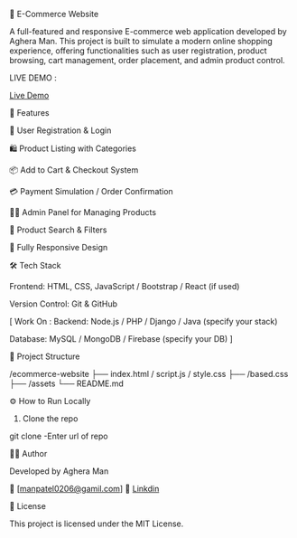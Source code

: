 🛒 E-Commerce Website

A full-featured and responsive E-commerce web application developed by Aghera Man. This project is built to simulate a modern online shopping experience, offering functionalities such as user registration, product browsing, cart management, order placement, and admin product control.


LIVE DEMO :

[Live Demo](https://managhera.github.io/E-commerce-Website/)



🚀 Features

🔐 User Registration & Login

🛍️ Product Listing with Categories

📦 Add to Cart & Checkout System

💳 Payment Simulation / Order Confirmation

🧑‍💻 Admin Panel for Managing Products

🔎 Product Search & Filters

📱 Fully Responsive Design




🛠️ Tech Stack

Frontend: HTML, CSS, JavaScript / Bootstrap / React (if used)

Version Control: Git & GitHub


[ Work On :
Backend: Node.js / PHP / Django / Java (specify your stack)

Database: MySQL / MongoDB / Firebase (specify your DB) ]



📁 Project Structure

/ecommerce-website
├── index.html / script.js / style.css
├── /based.css
├── /assets 
└── README.md



⚙️ How to Run Locally

1. Clone the repo

git clone -Enter url of repo




🧑‍💻 Author

Developed by Aghera Man

📧 [manpatel0206@gamil.com]
🔗 [Linkdin](https://www.linkedin.com/in/man-aghera-04964b319?utm_source=share&utm_campaign=share_via&utm_content=profile&utm_medium=android_app)



📃 License

This project is licensed under the MIT License.


